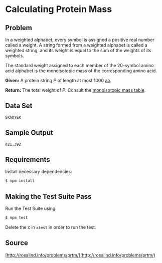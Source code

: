 # Calculating Protein Mass

## Problem
In a weighted alphabet, every symbol is assigned a positive real number called a weight. A string formed from a weighted alphabet is called a weighted string, and its weight is equal to the sum of the weights of its symbols.

The standard weight assigned to each member of the 20-symbol amino acid alphabet is the monoisotopic mass of the corresponding amino acid.

**Given:** A protein string *P* of length at most 1000 [aa](https://en.wikipedia.org/wiki/Amino_acid).

**Return:** The total weight of *P*. Consult the [monoisotopic mass table](https://en.wikipedia.org/wiki/Proteinogenic_amino_acid#Mass_spectrometry).

## Data Set
```
SKADYEK
```

## Sample Output
```
821.392
```

## Requirements
Install necessary dependencies:

```bash
$ npm install
```

## Making the Test Suite Pass
Run the Test Suite using:

```bash
$ npm test
```

Delete the x in `xtest` in order to run the test.

## Source
[http://rosalind.info/problems/prtm/](http://rosalind.info/problems/prtm/)
